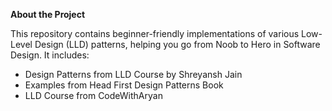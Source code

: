 **About the Project**

This repository contains beginner-friendly implementations of various Low-Level Design (LLD) patterns, helping you go from Noob to Hero in Software Design. It includes:
- Design Patterns from LLD Course by Shreyansh Jain
- Examples from Head First Design Patterns Book
- LLD Course from CodeWithAryan
